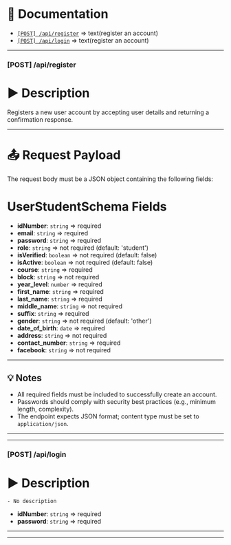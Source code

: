 # 📄 Documentation

- [`[POST] /api/register`](#post-apiregister) => text(register an account)
- [`[POST] /api/login`](#post-apilogin) => text(register an account)

---

### [POST] /api/register

# ▶️ Description

Registers a new user account by accepting user details and returning a confirmation response.

---

# 📤 Request Payload

The request body must be a JSON object containing the following fields:

# UserStudentSchema Fields

- **idNumber**: `string` => required
- **email**: `string` => required
- **password**: `string` => required
- **role**: `string` => not required (default: 'student')
- **isVerified**: `boolean` => not required (default: false)
- **isActive**: `boolean` => not required (default: false)
- **course**: `string` => required
- **block**: `string` => not required
- **year_level**: `number` => required
- **first_name**: `string` => required
- **last_name**: `string` => required
- **middle_name**: `string` => not required
- **suffix**: `string` => required
- **gender**: `string` => not required (default: 'other')
- **date_of_birth**: `date` => required
- **address**: `string` => not required
- **contact_number**: `string` => required
- **facebook**: `string` => not required

---

## 💡 Notes

- All required fields must be included to successfully create an account.
- Passwords should comply with security best practices (e.g., minimum length, complexity).
- The endpoint expects JSON format; content type must be set to `application/json`.

---

---

### [POST] /api/login

# ▶️ Description

    - No description

- **idNumber**: `string` => required
- **password**: `string` => required

---

---
